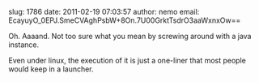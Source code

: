 slug:    1786
date:    2011-02-19 07:03:57
author:  nemo
email:   EcayuyO_0EPJ.SmeCVAghPsbW+8On.7U00GrktTsdrO3aaWxnxOw==

Oh. Aaaand. Not too sure what you mean by screwing around with a java
instance.

Even under linux, the execution of it is just a one-liner that most
people would keep in a launcher.
